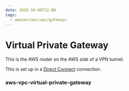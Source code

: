 ```yaml
---
date: 2020-10-08T22:00
tags:
  - amazon/aws/vpc/gateway/
---
```



# Virtual Private Gateway

This is the AWS router on the AWS side of a VPN tunnel.

This is set up in a [Direct Connect](aws-vpc-direct-connect) connection.

### aws-vpc-virtual-private-gateway
